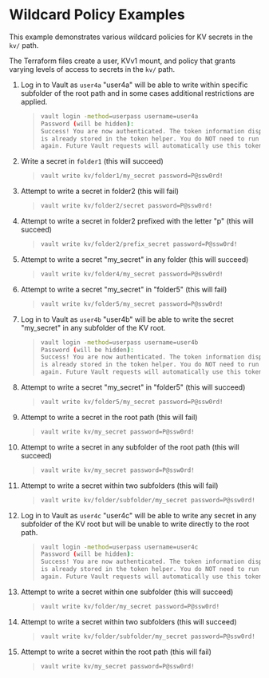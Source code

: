 # Wildcard Policy Examples

This example demonstrates various wildcard policies for KV secrets in the `kv/` path.

The Terraform files create a user, KVv1 mount, and policy that grants varying levels of access to secrets in the `kv/` path.

1. Log in to Vault as `user4a`
    "user4a" will be able to write within specific subfolder of the root path and in some cases additional restrictions are applied.
    >
    > ```bash
    > vault login -method=userpass username=user4a
    > Password (will be hidden):
    > Success! You are now authenticated. The token information displayed below
    > is already stored in the token helper. You do NOT need to run "vault login"
    > again. Future Vault requests will automatically use this token.
    > ```
    >
2. Write a secret in `folder1` (this will succeed)
    >
    > ```bash
    > vault write kv/folder1/my_secret password=P@ssw0rd!
    > ```
    >
3. Attempt to write a secret in folder2 (this will fail)
    >
    > ```bash
    > vault write kv/folder2/secret password=P@ssw0rd!
    > ```
    >
4. Attempt to write a secret in folder2 prefixed with the letter "p" (this will succeed)
    >
    > ```bash
    > vault write kv/folder2/prefix_secret password=P@ssw0rd!
    > ```
    >
5. Attempt to write a secret "my_secret" in any folder (this will succeed)
    >
    > ```bash
    > vault write kv/folder4/my_secret password=P@ssw0rd!
    > ```
    >
6. Attempt to write a secret "my_secret" in "folder5" (this will fail)
    >
    > ```bash
    > vault write kv/folder5/my_secret password=P@ssw0rd!
    > ```
    >
7. Log in to Vault as `user4b`
    "user4b" will be able to write the secret "my_secret" in any subfolder of the KV root.
    >
    > ```bash
    > vault login -method=userpass username=user4b
    > Password (will be hidden):
    > Success! You are now authenticated. The token information displayed below
    > is already stored in the token helper. You do NOT need to run "vault login"
    > again. Future Vault requests will automatically use this token.
    > ```
    >
8. Attempt to write a secret "my_secret" in "folder5" (this will succeed)
    >
    > ```bash
    > vault write kv/folder5/my_secret password=P@ssw0rd!
    > ```
    >
9. Attempt to write a secret in the root path (this will fail)
    >
    > ```bash
    > vault write kv/my_secret password=P@ssw0rd!
    > ```
    >
10. Attempt to write a secret in any subfolder of the root path (this will succeed)
    >
    > ```bash
    > vault write kv/my_secret password=P@ssw0rd!
    > ```
    >
11. Attempt to write a secret within two subfolders (this will fail)
    >
    > ```bash
    > vault write kv/folder/subfolder/my_secret password=P@ssw0rd!
    > ```
    >
12. Log in to Vault as `user4c`
    "user4c" will be able to write any secret in any subfolder of the KV root but will be unable to write directly to the root path.
    >
    > ```bash
    > vault login -method=userpass username=user4c
    > Password (will be hidden):
    > Success! You are now authenticated. The token information displayed below
    > is already stored in the token helper. You do NOT need to run "vault login"
    > again. Future Vault requests will automatically use this token.
    > ```
    >
13. Attempt to write a secret within one subfolder (this will succeed)
    >
    > ```bash
    > vault write kv/folder/my_secret password=P@ssw0rd!
    > ```
    >
14. Attempt to write a secret within two subfolders (this will succeed)
    >
    > ```bash
    > vault write kv/folder/subfolder/my_secret password=P@ssw0rd!
    > ```
    >
15. Attempt to write a secret within the root path (this will fail)
    >
    > ```bash
    > vault write kv/my_secret password=P@ssw0rd!
    > ```
    >
